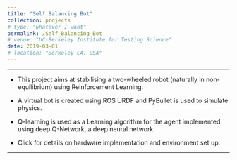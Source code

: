 ```yaml
---
title: "Self Balancing Bot"
collection: projects
# type: "whatever I want"
permalink: /Self_Balancing_Bot
# venue: "UC-Berkeley Institute for Testing Science"
date: 2019-03-01
# location: "Berkeley CA, USA"
---
```

---
* This project aims at stabilising a two-wheeled robot (naturally in non-equilibrium) using Reinforcement Learning. 

* A virtual bot is created using ROS URDF and PyBullet is used to simulate physics. 
* Q-learning is used as a Learning algorithm for the agent implemented using deep Q-Network, a deep neural network. 

* Click for details on hardware implementation and environment set up.

---
